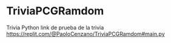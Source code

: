 # TriviaPCGRamdom
Trivia  Python
link de prueba de la trivia
https://replit.com/@PaoloCenzano/TriviaPCGRamdom#main.py
